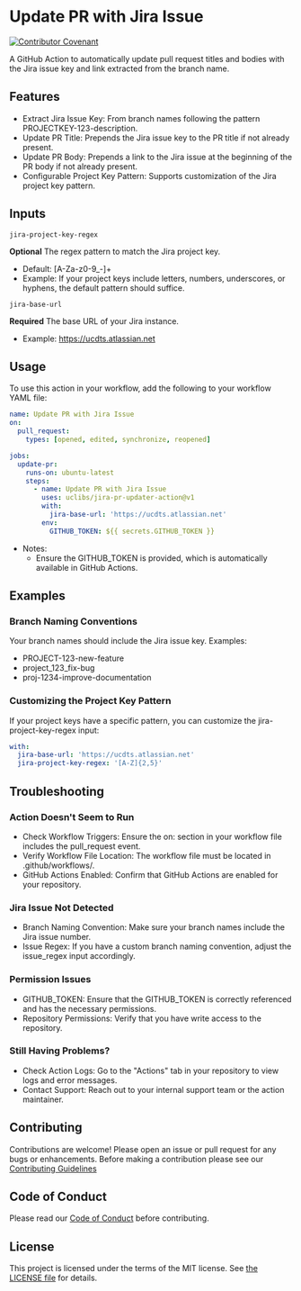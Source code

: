 # Update PR with Jira Issue
[![Contributor Covenant](https://img.shields.io/badge/Contributor%20Covenant-2.1-4baaaa.svg)](CODE_OF_CONDUCT.md)

A GitHub Action to automatically update pull request titles and bodies with the Jira issue key and link extracted from the branch name.

## Features
- Extract Jira Issue Key: From branch names following the pattern PROJECTKEY-123-description.
- Update PR Title: Prepends the Jira issue key to the PR title if not already present.
- Update PR Body: Prepends a link to the Jira issue at the beginning of the PR body if not already present.
- Configurable Project Key Pattern: Supports customization of the Jira project key pattern.

## Inputs
`jira-project-key-regex`

**Optional** The regex pattern to match the Jira project key.
- Default: [A-Za-z0-9_-]+
- Example: If your project keys include letters, numbers, underscores, or hyphens, the default pattern should suffice.

`jira-base-url`

**Required** The base URL of your Jira instance.
- Example: https://ucdts.atlassian.net

## Usage
To use this action in your workflow, add the following to your workflow YAML file:

```yaml
name: Update PR with Jira Issue
on:
  pull_request:
    types: [opened, edited, synchronize, reopened]

jobs:
  update-pr:
    runs-on: ubuntu-latest
    steps:
      - name: Update PR with Jira Issue
        uses: uclibs/jira-pr-updater-action@v1
        with:
          jira-base-url: 'https://ucdts.atlassian.net'
        env:
          GITHUB_TOKEN: ${{ secrets.GITHUB_TOKEN }}
```
- Notes:
  - Ensure the GITHUB_TOKEN is provided, which is automatically available in GitHub Actions.

## Examples

### Branch Naming Conventions
Your branch names should include the Jira issue key. Examples:

- PROJECT-123-new-feature
- project_123_fix-bug
- proj-1234-improve-documentation

### Customizing the Project Key Pattern
If your project keys have a specific pattern, you can customize the jira-project-key-regex input:

```yaml
with:
  jira-base-url: 'https://ucdts.atlassian.net'
  jira-project-key-regex: '[A-Z]{2,5}'
```
## Troubleshooting
### Action Doesn't Seem to Run
- Check Workflow Triggers: Ensure the on: section in your workflow file includes the pull_request event.
- Verify Workflow File Location: The workflow file must be located in .github/workflows/.
- GitHub Actions Enabled: Confirm that GitHub Actions are enabled for your repository.
### Jira Issue Not Detected
- Branch Naming Convention: Make sure your branch names include the Jira issue number.
- Issue Regex: If you have a custom branch naming convention, adjust the issue_regex input accordingly.
### Permission Issues
- GITHUB_TOKEN: Ensure that the GITHUB_TOKEN is correctly referenced and has the necessary permissions.
- Repository Permissions: Verify that you have write access to the repository.
### Still Having Problems?
- Check Action Logs: Go to the "Actions" tab in your repository to view logs and error messages.
- Contact Support: Reach out to your internal support team or the action maintainer.

## Contributing
Contributions are welcome! Please open an issue or pull request for any bugs or enhancements.
Before making a contribution please see our [Contributing Guidelines](CONTRIBUTING.md)



## Code of Conduct
Please read our [Code of Conduct](CODE_OF_CONDUCT.md) before contributing.

## License
This project is licensed under the terms of the MIT license. See [the LICENSE file](LICENSE.md) for details.
